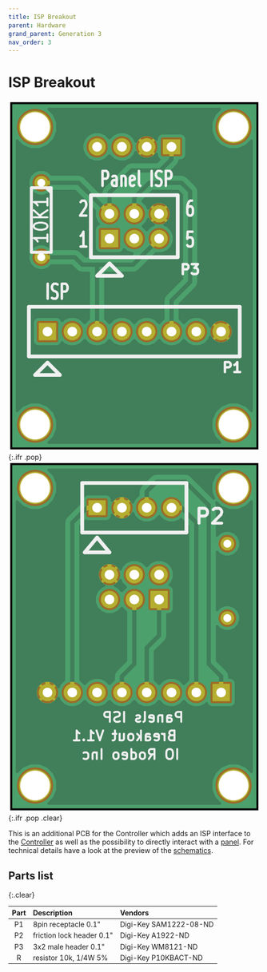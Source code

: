 ```yaml
---
title: ISP Breakout
parent: Hardware
grand_parent: Generation 3
nav_order: 3
---
```


# ISP Breakout

![ISP Breakout board front](assets/panels_isp_breakout_front.png){:.ifr .pop}
![ISP Breakout board back](assets/panels_isp_breakout_back.png){:.ifr .pop .clear}

This is an additional PCB for the Controller which adds an ISP interface to the [Controller]({{site.baseurl}}/Generation%203/Controller/docs/g3_controller.html) as well as the possibility to directly interact with a [panel]({{site.baseurl}}/Generation%203/Hardware/docs/panel.html). For technical details have a look at the preview of the [schematics](assets/panels_isp_breakout.pdf).

## Parts list
{:.clear}

| Part      |    Description              |    Vendors |
|:---------:|:----------------------------|:-----------|
| P1        | 8pin receptacle 0.1"        | Digi-Key SAM1222-08-ND |
| P2        | friction lock header 0.1"   | Digi-Key A1922-ND |
| P3        | 3x2 male header 0.1"        | Digi-Key WM8121-ND |
| R         | resistor 10k, 1/4W 5%       | Digi-Key P10KBACT-ND |
